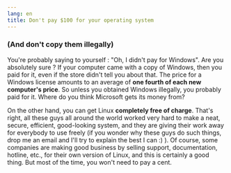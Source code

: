 ```yaml
---
lang: en
title: Don't pay $100 for your operating system
---
```


<h3>(And don't copy them illegally)</h3>

You're probably saying to yourself : "Oh, I didn't pay for Windows". Are you absolutely sure 
? If your computer came with a copy of Windows, then you paid for it, even if the store didn't 
tell you about that. The price for a Windows license amounts to an average of <b>one fourth of 
each new computer's price</b>. So unless you obtained Windows illegally, you probably paid for 
it. Where do you think Microsoft gets its money from?

On the other hand, you can get Linux <b>completely free of charge</b>. That's right, all 
these guys all around the world worked very hard to make a neat, secure, efficient, good-looking 
system, and they are giving their work away for everybody to use freely (if you wonder why these 
guys do such things, drop me an email and I'll try to explain the best I can :) ). Of course, 
some companies are making good business by selling support, documentation, hotline, etc., for 
their own version of Linux, and this is certainly a good thing. But most of the time, you won't 
need to pay a cent.




